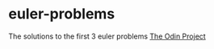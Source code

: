 euler-problems
==============

The solutions to the first 3 euler problems
<a href="http.www.theodinproject.com">The Odin Project</a>
